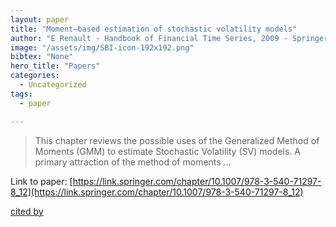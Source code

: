 ```yaml
---
layout: paper
title: "Moment–based estimation of stochastic volatility models"
author: "E Renault - Handbook of Financial Time Series, 2009 - Springer"
image: "/assets/img/SBI-icon-192x192.png"
bibtex: "None"
hero_title: "Papers"
categories:
  - Uncategorized
tags:
  - paper

---
```

>This chapter reviews the possible uses of the Generalized Method of Moments (GMM) to estimate Stochastic Volatility (SV) models. A primary attraction of the method of moments …

Link to paper: [https://link.springer.com/chapter/10.1007/978-3-540-71297-8_12](https://link.springer.com/chapter/10.1007/978-3-540-71297-8_12)

[cited by](https://scholar.google.com/scholar?cites=11057354418957818015&as_sdt=2005&sciodt=0,5&hl=en&num=20)
